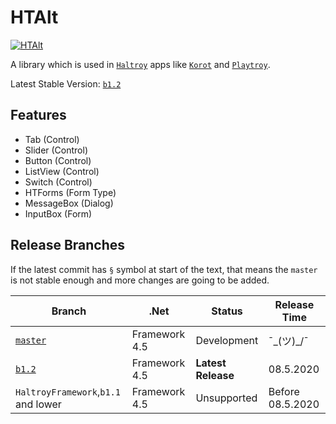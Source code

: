 # HTAlt
[![HTAlt](https://img.shields.io/nuget/v/HTAlt.svg?style=flat&label=Nuget)](https://www.nuget.org/packages/HTAlt/)

A library which is used in [`Haltroy`](http://haltroy.com) apps like [`Korot`](https://github.com/haltroy/korot) and [`Playtroy`](https://github.com/haltroy/Playtroy).

Latest Stable Version: [`b1.2`](https://github.com/Haltroy/HTAlt/releases/tag/b1.2)

## Features
 - Tab (Control)
 - Slider (Control)
 - Button (Control)
 - ListView (Control)
 - Switch (Control)
 - HTForms (Form Type)
 - MessageBox (Dialog)
 - InputBox (Form)

 ## Release Branches

 If the latest commit has `§` symbol at start of the text, that means the `master` is not stable enough and more changes are going to be added.

| Branch                                                               | .Net | Status | Release Time |
|----------------------------------------------------------------------|------|----------|-------------------|
| [`master`](https://github.com/haltroy/htalt)              | Framework 4.5 | Development | ¯\_(ツ)_/¯ |
| [`b1.2`](https://github.com/haltroy/htalt/tree/b1.2) | Framework 4.5 | **Latest Release** | 08.5.2020 |
| `HaltroyFramework`,`b1.1` and lower | Framework 4.5 | Unsupported | Before 08.5.2020 |
